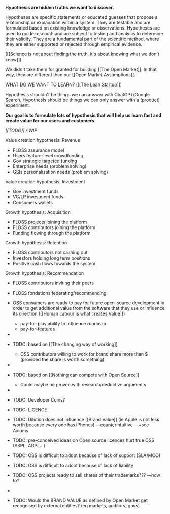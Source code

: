 
**Hypothesis are hidden truths we want to discover.**

Hypotheses are specific statements or educated guesses that propose a relationship or explanation within a system.
They are testable and are formulated based on existing knowledge or observations.
Hypotheses are used to guide research and are subject to testing and analysis to determine their validity.
They are a fundamental part of the scientific method, where they are either supported or rejected through empirical evidence.

([[Science is not about finding the truth, it's about knowing what we don't know]])

We didn't take them for granted for building [[The Open Market]].
In that way, they are different than our [[Open Market Assumptions]].

WHAT DO WE WANT TO LEARN? ([[The Lean Startup]])

Hypothesis shouldn't be things we can answer with ChatGPT/Google Search.
Hypothesis should be things we can only answer with a (product) experiment.

**Our goal is to formulate lots of hypothesis that will help us learn fast and create value for our users and customers.**

_[[TODO]] / WIP_


Value creation hypothesis: Revenue

- FLOSS assurance model
- Users feature-level crowdfunding
- Gov strategic targeted funding
- Enterprise needs (problem solving)
- GSIs personalisation needs (problem solving)

Value creation hypothesis: Investment

- Gov investment funds
- VC/LP investment funds
- Consumers wallets

Growth hypothesis: Acquisition

- FLOSS projects joining the platform
- FLOSS contributors joining the platform
- Funding flowing through the platform

Growth hypothesis: Retention

- FLOSS contributors not cashing out
- Investors holding long term positions
- Positive cash flows towards the system

Growth hypothesis: Recommendation

- FLOSS contributors inviting their peers
- FLOSS fondations federating/recommending



- OSS consumers are ready to pay for future open-source development in order to get additional value from the software that they use or influence its direction ([[Human Labour is what creates Value]])
	- pay-for-play ability to influence roadmap
	- pay-for-features
- 
- TODO: based on [[The changing way of working]]
	- OSS contributors willing to work for brand share more than $ (provided the share is worth something)
- 
- TODO: based on [[Nothing can compete with Open Source]]
	- Could maybe be proven with research/deductive arguments
- 
- TODO: Developer Coins?
- TODO: LICENCE
- TODO: Dilution does not influence [[Brand Value]] (ie Apple is not less worth because every one has iPhones) —counterintuitive —+see Axioms
- TODO: pre-conceived ideas on Open source licences hurt true OSS (SSPL, AGPL...)
- TODO: OSS is difficult to adopt because of lack of support (SLA/MCO)
- TODO: OSS is difficult to adopt because of lack of liability

- TODO: OSS projects ready to sell shares of their trademarks??? —how to?
- 

- TODO: Would the BRAND VALUE as defined by Open Market get recognised by external entities? (eg markets, auditors, govs)



